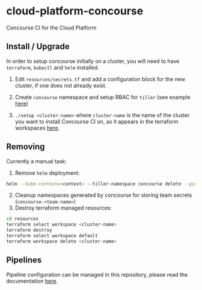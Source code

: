 # cloud-platform-concourse

Concourse CI for the Cloud Platform

## Install / Upgrade
In order to setup concourse initially on a cluster, you will need to have `terraform`, `kubectl` and `helm` installed.

1. Edit `resources/secrets.tf` and add a configuration block for the new cluster, if one does not already exist.

2. Create `concourse` namespace and setup RBAC for `tiller` (see example [here](https://github.com/ministryofjustice/cloud-platform-environments/blob/master/namespaces/cloud-platform-live-0.k8s.integration.dsd.io/concourse/rbac-config-tiller.yaml))

3. `./setup <cluster-name>` where `cluster-name` is the name of the cluster you want to install Concourse CI on, as it appears in the terraform workspaces [here](https://github.com/ministryofjustice/kubernetes-investigations/tree/master/terraform/cloud-platform).

## Removing
Currently a manual task:
1. Remove `helm` deployment:
```sh
helm --kube-context=<context> --tiller-namespace concourse delete --purge concourse
```
2. Cleanup namespaces generated by concourse for storing team secrets (`concourse-<team-name>`)
3. Destroy terraform managed resources:
```sh
cd resources
terraform select workspace <cluster-name>
terraform destroy
terraform select workspace default
terraform workspace delete <cluster-name>
```

## Pipelines
Pipeline configuration can be managed in this repository, please read the documentation [here](pipelines/README.md).
